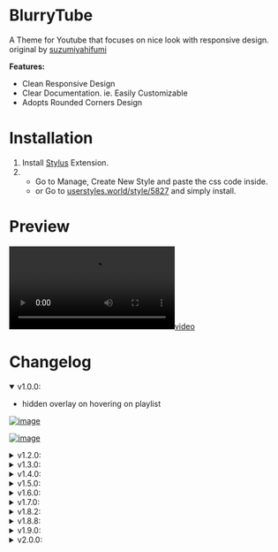 
# BlurryTube

A Theme for Youtube that focuses on nice look with responsive design. original by [suzumiyahifumi](https://userstyles.world/user/suzumiyahifumi)

**Features:**

*   Clean Responsive Design
*   Clear Documentation. ie. Easily Customizable
*   Adopts Rounded Corners Design

# [](https://github.com/MSOB7YY/blurry-tube#installation)Installation

1.  Install [Stylus](https://chrome.google.com/webstore/detail/stylus/clngdbkpkpeebahjckkjfobafhncgmne?hl=en) Extension.
2.  *   Go to Manage, Create New Style and paste the css code inside.
    *   or Go to [userstyles.world/style/5827](https://userstyles.world/style/5827/blurrytube-a-youtube-blurry-theme) and simply install.

# Preview
 [![video](2022-07-25.v2.mp4)](https://user-images.githubusercontent.com/85245079/181050844-6325f33c-9e4b-4919-a692-3b5067c33cd2.mp4)

# Changelog

<details open=""><summary>v1.0.0:</summary>

*   hidden overlay on hovering on playlist

[![image](https://user-images.githubusercontent.com/85245079/181034878-d4e20437-6ed3-4575-8402-c3c855a9fc71.png)](https://user-images.githubusercontent.com/85245079/181034878-d4e20437-6ed3-4575-8402-c3c855a9fc71.png)

[![image](https://user-images.githubusercontent.com/85245079/181034274-472ee6a6-98cd-46fb-950d-d937db093c2d.png)](https://user-images.githubusercontent.com/85245079/181034274-472ee6a6-98cd-46fb-950d-d937db093c2d.png)

</details><details><summary>v1.2.0:</summary>

*   Applied theme to Filter Chips

[![image](https://user-images.githubusercontent.com/85245079/181033237-b99a1f1b-83dc-4770-add6-4560e7dca2f6.png)](https://user-images.githubusercontent.com/85245079/181033237-b99a1f1b-83dc-4770-add6-4560e7dca2f6.png)

*   Video Player Design Changes, Blurriness indeed.
*   Playlist is Responsive now.

</details>

<details><summary>v1.3.0:</summary>

*   BLURRINESS behind video title

*   pushed title to the right a liiil bit

*   like & dislike box is now responsive, doesnt break even with playlist style applied (idk how those are related)

*   Notification Menu Blurry Background with Rounded Thumbnails

</details>

<details><summary>v1.4.0:</summary>

*   Blurry Duration Box on Video Thumbnail

[![image](https://user-images.githubusercontent.com/85245079/181038332-c0cbcc29-d3bc-4e32-9971-a7fc9c62324a.png)](https://user-images.githubusercontent.com/85245079/181038332-c0cbcc29-d3bc-4e32-9971-a7fc9c62324a.png)

*   Rounded Box and Buttons on video hover in Main Page

[![image](https://user-images.githubusercontent.com/85245079/181037702-9cee5402-ac4d-4461-bd86-d623be71dabd.png)](https://user-images.githubusercontent.com/85245079/181037702-9cee5402-ac4d-4461-bd86-d623be71dabd.png)

</details>

<details><summary>v1.5.0:</summary>
   
  * Blur to Dropdown Menus
  * Home Screen Thumbnail bg-overlay Roundness and Scale
  * Duration Box in Playlist is a bit smaller now
</details>

<details><summary>v1.6.0:</summary>
   
  * Applied Style to Auto Generated moments Section
  * Small fixes and addings
</details>

<details><summary>v1.7.0:</summary>
   
  * End Cards now got a nice look
  * Save to playlist card got the same
  * next button hover too got it
  * Some Scrollbar fixes
  * video player got blurry bg now yeey
  
</details>

<details><summary>v1.8.2:</summary>
   
  * Blur For Notification Shade
  * Fixed (Watch-later & Add to Queue) Overlay and applied style to them
  * End Screen duration box got a nicer look
  * Small Fixes
  
</details>

<details><summary>v1.8.8:</summary>
   
  * Fixed Chips Finally
  
</details>

<details><summary>v1.9.0:</summary>
   
  * Account Menu Blurry
  * Chapters Panel too
  * Fixed Playlist in Recommentaions
  
</details>

<details><summary>v2.0.0:</summary>
   
  * Lots of Fixes and Improvements on Video Container
  * Checkboxes and Toasts.. more fancy
  
</details>